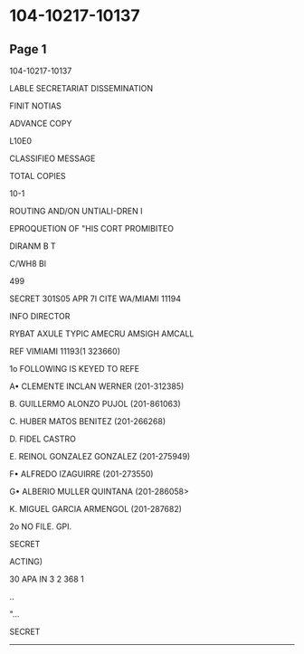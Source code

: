 # 104-10217-10137

## Page 1

104-10217-10137

LABLE SECRETARIAT DISSEMINATION

FINIT NOTIAS

ADVANCE COPY

L10E0

CLASSIFIEO MESSAGE

TOTAL COPIES

10-1

ROUTING AND/ON UNTIALI-DREN I

EPROQUETION OF "HIS CORT PROMIBITEO

DIRANM B T

C/WH8 Bl

499

SECRET 301S05 APR 7I CITE WA/MIAMI 11194

INFO DIRECTOR

RYBAT AXULE TYPIC AMECRU AMSIGH AMCALL

REF VIMIAMI 11193(1 323660)

1o FOLLOWING IS KEYED TO REFE

A• CLEMENTE INCLAN WERNER (201-312385)

B. GUILLERMO ALONZO PUJOL (201-861063)

C. HUBER MATOS BENITEZ (201-266268)

D. FIDEL CASTRO

E. REINOL GONZALEZ GONZALEZ (201-275949)

F• ALFREDO IZAGUIRRE (201-273550)

G• ALBERIO MULLER QUINTANA (201-286058>

K. MIGUEL GARCIA ARMENGOL (201-287682)

2o NO FILE. GPI.

SECRET

ACTING)

30 APA IN 3 2 368 1

..

"...

SECRET

---

